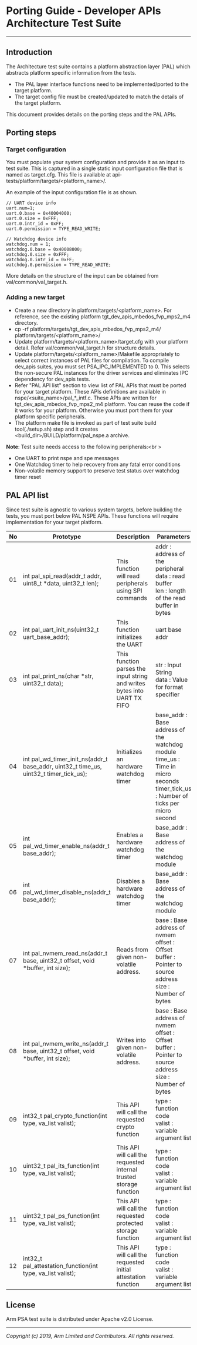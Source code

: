 
# Porting Guide - Developer APIs Architecture Test Suite
-----------------------------------------------------

## Introduction
The Architecture test suite contains a platform abstraction layer (PAL) which abstracts platform specific information from the tests.
 - The PAL layer interface functions need to be implemented/ported to the target platform.
 - The target config file must be created/updated to match the details of the target platform.

This document provides details on the porting steps and the PAL APIs.

## Porting steps

### Target configuration

You must populate your system configuration and provide it as an input to test suite. This is captured in a single static input configuration file that is named as target.cfg. This file is available at api-tests/platform/targets/<platform_name>/. <br />

An example of the input configuration file is as shown.

    // UART device info
    uart.num=1;
    uart.0.base = 0x40004000;
    uart.0.size = 0xFFF;
    uart.0.intr_id = 0xFF;
    uart.0.permission = TYPE_READ_WRITE;

    // Watchdog device info
    watchdog.num = 1;
    watchdog.0.base = 0x40008000;
    watchdog.0.size = 0xFFF;
    watchdog.0.intr_id = 0xFF;
    watchdog.0.permission = TYPE_READ_WRITE;

  More details on the structure of the input can be obtained from val/common/val_target.h.

### Adding a new target

  - Create a new directory in platform/targets/<platform_name>. For reference, see the existing platform tgt_dev_apis_mbedos_fvp_mps2_m4 directory.
  - cp -rf platform/targets/tgt_dev_apis_mbedos_fvp_mps2_m4/ platform/targets/<platform_name>/
  - Update platform/targets/<platform_name>/target.cfg with your platform detail. Refer val/common/val_target.h for structure details.
  - Update platform/targets/<platform_name>/Makefile appropriately to select correct instances of PAL files for compilation. To compile dev_apis suites, you must set PSA_IPC_IMPLEMENTED to 0. This selects the non-secure PAL instances for the driver services and eliminates IPC dependency for dev_apis tests.
  - Refer "PAL API list" section to view list of PAL APIs that must be ported for your target platform. These APIs definitions are available in nspe/<suite_name>/pal_\*\_intf.c. These APIs are written for tgt_dev_apis_mbedos_fvp_mps2_m4 platform. You can reuse the code if it works for your platform. Otherwise you must port them for your platform specific peripherals.
  -  The platform make file is invoked as part of test suite build tool(./setup.sh) step and it creates <build_dir>/BUILD/platform/pal_nspe.a archive.

**Note**:
Test suite needs access to the following peripherals:<br \>
  - One UART to print nspe and spe messages
  - One Watchdog timer to help recovery from any fatal error conditions
  - Non-volatile memory support to preserve test status over watchdog timer reset


## PAL API list
Since test suite is agnostic to various system targets, before building the tests, you must port below PAL NSPE APIs. These functions will require implementation for your target platform. <br />

| No | Prototype                                                                                                                   | Description                                                            | Parameters                                               |
|----|-----------------------------------------------------------------------------------------------------------------------------|------------------------------------------------------------------------|----------------------------------------------------------|
| 01 | int pal_spi_read(addr_t addr, uint8_t *data, uint32_t len);                                                                 | This function will read peripherals using SPI commands                 | addr : address of the peripheral<br/>data : read buffer<br/>len  : length of the read buffer in bytes<br/>                    |
| 02 | int pal_uart_init_ns(uint32_t uart_base_addr);                                                                              | This function initializes the UART                                     | uart base addr<br/>                                      |
| 03 | int pal_print_ns(char *str, uint32_t data);                                                                                 | This function parses the input string and writes bytes into UART TX FIFO| str      : Input String<br/>data     : Value for format specifier<br/>                             |
| 04 | int pal_wd_timer_init_ns(addr_t base_addr, uint32_t time_us, uint32_t timer_tick_us);                                       | Initializes an hardware watchdog timer                                 | base_addr       : Base address of the watchdog module<br/>time_us         : Time in micro seconds<br/>timer_tick_us   : Number of ticks per micro second<br/>|
| 05 | int pal_wd_timer_enable_ns(addr_t base_addr);                                                                               | Enables a hardware watchdog timer                                      | base_addr       : Base address of the watchdog module<br/>|
| 06 | int pal_wd_timer_disable_ns(addr_t base_addr);                                                                              | Disables a hardware watchdog timer                                     | base_addr  : Base address of the watchdog module<br/>    |
| 07 | int pal_nvmem_read_ns(addr_t base, uint32_t offset, void *buffer, int size);                                                | Reads from given non-volatile address.                                 | base    : Base address of nvmem<br/>offset  : Offset<br/>buffer  : Pointer to source address<br/>size    : Number of bytes<br/>                     |
| 08 | int pal_nvmem_write_ns(addr_t base, uint32_t offset, void *buffer, int size);                                               | Writes into given non-volatile address.                                | base    : Base address of nvmem<br/>offset  : Offset<br/>buffer  : Pointer to source address<br/>size    : Number of bytes<br/>                     |
| 09 | int32_t pal_crypto_function(int type, va_list valist);                                                                     | This API will call the requested crypto function                       | type    : function code<br/>valist  : variable argument list<br/>                             |
| 10 | uint32_t pal_its_function(int type, va_list valist);                                                                     | This API will call the requested internal trusted storage  function                       | type    : function code<br/>valist  : variable argument list<br/>                             |
| 11 | uint32_t pal_ps_function(int type, va_list valist);                                                                     | This API will call the requested protected storage  function                       | type    : function code<br/>valist  : variable argument list<br/>                             |
| 12 | int32_t pal_attestation_function(int type, va_list valist);                                                                | This API will call the requested initial attestation  function                       | type    : function code<br/>valist  : variable argument list<br/>                             |

## License
Arm PSA test suite is distributed under Apache v2.0 License.

--------------

*Copyright (c) 2019, Arm Limited and Contributors. All rights reserved.*
